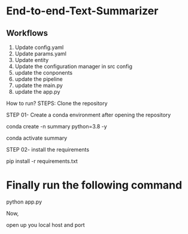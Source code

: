 # End-to-end-Text-Summarizer


## Workflows

1. Update config.yaml
2. Update params.yaml
3. Update entity
4. Update the configuration manager in src config
5. update the conponents
6. update the pipeline
7. update the main.py
8. update the app.py



How to run?
STEPS:
Clone the repository

STEP 01- Create a conda environment after opening the repository

conda create -n summary python=3.8 -y

conda activate summary

STEP 02- 
install the requirements

pip install -r requirements.txt

# Finally run the following command
python app.py

Now,

open up you local host and port
